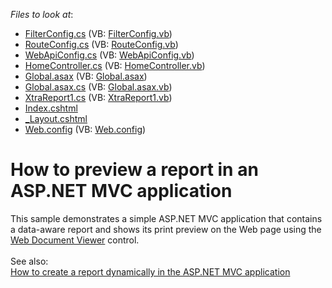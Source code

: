 <!-- default file list -->
*Files to look at*:

* [FilterConfig.cs](./CS/ReportInMvcApplication/App_Start/FilterConfig.cs) (VB: [FilterConfig.vb](./VB/ReportInMvcApplication/App_Start/FilterConfig.vb))
* [RouteConfig.cs](./CS/ReportInMvcApplication/App_Start/RouteConfig.cs) (VB: [RouteConfig.vb](./VB/ReportInMvcApplication/App_Start/RouteConfig.vb))
* [WebApiConfig.cs](./CS/ReportInMvcApplication/App_Start/WebApiConfig.cs) (VB: [WebApiConfig.vb](./VB/ReportInMvcApplication/App_Start/WebApiConfig.vb))
* [HomeController.cs](./CS/ReportInMvcApplication/Controllers/HomeController.cs) (VB: [HomeController.vb](./VB/ReportInMvcApplication/Controllers/HomeController.vb))
* [Global.asax](./CS/ReportInMvcApplication/Global.asax) (VB: [Global.asax](./VB/ReportInMvcApplication/Global.asax))
* [Global.asax.cs](./CS/ReportInMvcApplication/Global.asax.cs) (VB: [Global.asax.vb](./VB/ReportInMvcApplication/Global.asax.vb))
* [XtraReport1.cs](./CS/ReportInMvcApplication/Reports/XtraReport1.cs) (VB: [XtraReport1.vb](./VB/ReportInMvcApplication/Reports/XtraReport1.vb))
* [Index.cshtml](./CS/ReportInMvcApplication/Views/Home/Index.cshtml)
* [_Layout.cshtml](./CS/ReportInMvcApplication/Views/Shared/_Layout.cshtml)
* [Web.config](./CS/ReportInMvcApplication/Web.config) (VB: [Web.config](./VB/ReportInMvcApplication/Web.config))
<!-- default file list end -->
# How to preview a report in an ASP.NET MVC application


<p>This sample demonstrates a simple ASP.NET MVC application that contains a data-aware report and shows its print preview on the Web page using the <a href="https://documentation.devexpress.com/#AspNet/CustomDocument114491">Web Document Viewer</a> control.<br><br>See also:<br><a href="https://www.devexpress.com/Support/Center/p/E4714">How to create a report dynamically in the ASP.NET MVC application</a></p>

<br/>


